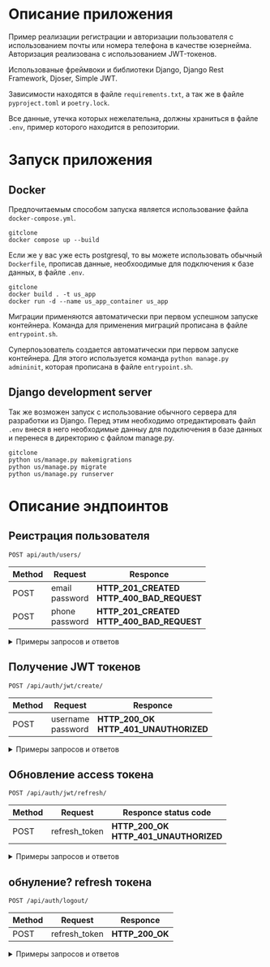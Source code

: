 # Описание приложения

Пример реализации регистрации и авторизации пользователя с использованием почты или номера телефона в качестве юзернейма. Авторизация реализована с использованием JWT-токенов.

Использованые фреймвоки и библиотеки Django, Django Rest Framework, Djoser, Simple JWT.

Зависимости находятся в файле `requirements.txt`, а так же в файле `pyproject.toml` и `poetry.lock`.

Все данные, утечка которых нежелательна, должны храниться в файле `.env`, пример которого находится в репозитории.

# Запуск приложения

## Docker

Предпочитаемым способом запуска является использование файла `docker-compose.yml`.

    gitclone
    docker compose up --build

Если же у вас уже есть postgresql, то вы можете использовать обычный `Dockerfile`, прописав данные, необхоодимые для подключения к базе данных, в файле `.env`.

    gitclone
    docker build . -t us_app
    docker run -d --name us_app_container us_app

Миграции применяются автоматически при первом успешном запуске контейнера. Команда для применения миграций прописана в файле `entrypoint.sh`.

Суперпоьзователь создается автоматически при первом запуске контейнера. Для этого используется команда `python manage.py admininit`, которая прописана в файле `entrypoint.sh`.

## Django development server

Так же возможен запуск с использование обычного сервера для разработки из Django. Перед этим необходимо отредактировать файл `.env` внеся в него необходимые данныу для подключения в базе данных и перенеся в директорию с файлом manage.py.

    gitclone
    python us/manage.py makemigrations
    python us/manage.py migrate
    python us/manage.py runserver

# Описание эндпоинтов

## Реистрация пользователя

`POST api/auth/users/`

| Method | Request            | Responce                                       |
| ------ | ------------------ | ---------------------------------------------- |
| POST   | email</br>password | **HTTP_201_CREATED</br> HTTP_400_BAD_REQUEST** |
| POST   | phone</br>password | **HTTP_201_CREATED</br> HTTP_400_BAD_REQUEST** |

<details>
<summary>Примеры запросов и ответов</summary>

### Request.

    curl -i -X POST -H 'Content-Type: application/json' -d '{"email": "user@mail.com", "password": "strong_password"}' http://localhost:8000/api/auth/users/

### Responce

    HTTP/1.1 201 Created
    Date: Mon, 05 Feb 2024 14:59:39 GMT
    Server: WSGIServer/0.2 CPython/3.10.12
    Content-Type: application/json
    Vary: Accept, Cookie
    Allow: GET, POST, HEAD, OPTIONS
    X-Frame-Options: DENY
    Content-Length: 110
    X-Content-Type-Options: nosniff
    Referrer-Policy: same-origin
    Cross-Origin-Opener-Policy: same-origin

    {"id":2,"username":"user@mail.com","email":"user@mail.com","phone":null,"is_active":true,"is_superuser":false}

### Request

    curl -i -X POST -H 'Content-Type: application/json' -d '{"phone": "+71234567890", "password": "strong_password"}' http://localhost:8000/api/auth/users/

### Responce

    HTTP/1.1 201 Created
    Date: Tue, 06 Feb 2024 04:41:27 GMT
    Server: WSGIServer/0.2 CPython/3.12.1
    Content-Type: application/json
    Vary: Accept, Cookie
    Allow: GET, POST, HEAD, OPTIONS
    X-Frame-Options: DENY
    Content-Length: 108
    X-Content-Type-Options: nosniff
    Referrer-Policy: same-origin
    Cross-Origin-Opener-Policy: same-origin

    {"id":3,"username":"+71234567890","email":null,"phone":"+71234567890","is_active":true,"is_superuser":false}

</details>

## Получение JWT токенов

`POST /api/auth/jwt/create/`

| Method | Request               | Responce                                   |
| ------ | --------------------- | ------------------------------------------ |
| POST   | username</br>password | **HTTP_200_OK</br> HTTP_401_UNAUTHORIZED** |

<details>
<summary>Примеры запросов и ответов</summary>

### Request

    curl -i -X POST -H 'Content-Type: application/json' -d '{"username": "user@mail.com", "password": "strong_password"}' http://localhost:8000/api/auth/jwt/create/

### Responce

    HTTP/1.1 200 OK
    Date: Tue, 06 Feb 2024 05:07:26 GMT
    Server: WSGIServer/0.2 CPython/3.12.1
    Content-Type: application/json
    Vary: Accept
    Allow: POST, OPTIONS
    X-Frame-Options: DENY
    Content-Length: 483
    X-Content-Type-Options: nosniff
    Referrer-Policy: same-origin
    Cross-Origin-Opener-Policy: same-origin

    {"refresh":"<refresh_token>","access":"<access_token>"}

### Request

    curl -i -X POST -H 'Content-Type: application/json' -d '{"username": "+71234567890", "password": "strong_password"}' http://localhost:8000/api/auth/jwt/create/

### Responce

    HTTP/1.1 200 OK
    Date: Tue, 06 Feb 2024 05:08:42 GMT
    Server: WSGIServer/0.2 CPython/3.12.1
    Content-Type: application/json
    Vary: Accept
    Allow: POST, OPTIONS
    X-Frame-Options: DENY
    Content-Length: 483
    X-Content-Type-Options: nosniff
    Referrer-Policy: same-origin
    Cross-Origin-Opener-Policy: same-origin

    {"refresh":"<refresh_token>","access":"<access_token>"}

</details>

## Обновление access токена

`POST /api/auth/jwt/refresh/`

| Method | Request       | Responce status code                       |
| ------ | ------------- | ------------------------------------------ |
| POST   | refresh_token | **HTTP_200_OK</br> HTTP_401_UNAUTHORIZED** |

<details>
<summary>Примеры запросов и ответов</summary>

### Request

    curl -i -X POST -H 'Content-Type: application/json' -d '{"refresh": "<refresh_token>"}' http://localhost:8000/api/auth/jwt/refresh/

### Responce

    HTTP/1.1 200 OK
    Date: Tue, 06 Feb 2024 05:19:24 GMT
    Server: WSGIServer/0.2 CPython/3.12.1
    Content-Type: application/json
    Vary: Accept
    Allow: POST, OPTIONS
    X-Frame-Options: DENY
    Content-Length: 241
    X-Content-Type-Options: nosniff
    Referrer-Policy: same-origin
    Cross-Origin-Opener-Policy: same-origin

    {"access":"<access_token>"}

</details>

## обнуление? refresh токена

`POST /api/auth/logout/`

| Method | Request       | Responce        |
| ------ | ------------- | --------------- |
| POST   | refresh_token | **HTTP_200_OK** |

<details>
<summary>Примеры запросов и ответов</summary>

### Request

    curl -i -X POST -H 'Content-Type: application/json' -d '{"refresh": "<refresh_token>"}' http://localhost:8000/api/auth/logout/

### Responce

    HTTP/1.1 200 OK
    Date: Tue, 06 Feb 2024 05:21:50 GMT
    Server: WSGIServer/0.2 CPython/3.12.1
    Content-Type: application/json
    Vary: Accept
    Allow: POST, OPTIONS
    X-Frame-Options: DENY
    Content-Length: 2
    X-Content-Type-Options: nosniff
    Referrer-Policy: same-origin
    Cross-Origin-Opener-Policy: same-origin

    {}

</details>
